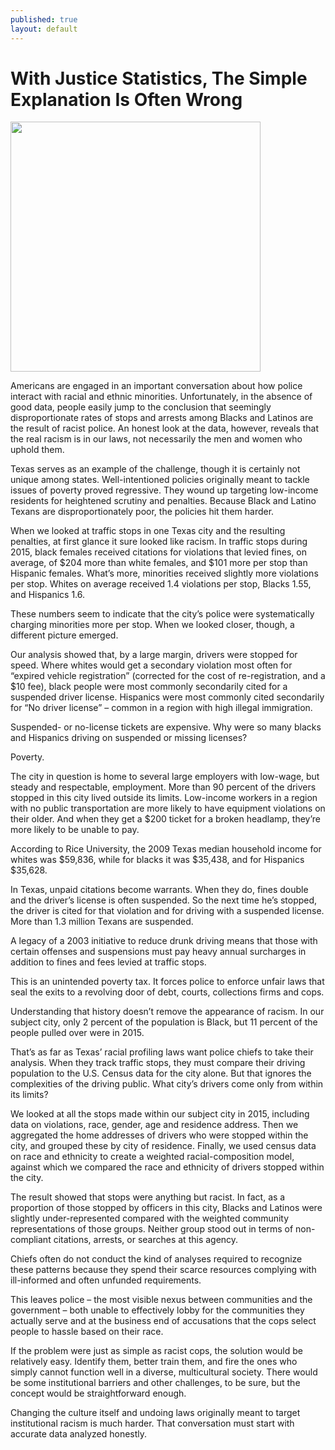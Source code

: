 ```yaml
---
published: true
layout: default
---
```

<h1>With Justice Statistics, The Simple Explanation Is Often Wrong</h1>
<p><img class="right" width="400px" src="https://nselby.github.io/assets/img/justice_statistics.png" /></p>



<p>Americans are engaged in an important conversation about how police interact with racial and ethnic minorities. Unfortunately, in the absence of good data, people easily jump to the conclusion that seemingly disproportionate rates of stops and arrests among Blacks and Latinos are the result of racist police. An honest look at the data, however, reveals that the real racism is in our laws, not necessarily the men and women who uphold them.</p>

<p>Texas serves as an example of the challenge, though it is certainly not unique among states. Well-intentioned policies originally meant to tackle issues of poverty proved regressive. They wound up targeting low-income residents for heightened scrutiny and penalties. Because Black and Latino Texans are disproportionately poor, the policies hit them harder. </p>

<p>When we looked at traffic stops in one Texas city and the resulting penalties, at first glance it sure looked like racism. In traffic stops during 2015, black females received citations for violations that levied fines, on average, of $204 more than white females, and $101 more per stop than Hispanic females. What’s more, minorities received slightly more violations per stop. Whites on average received 1.4 violations per stop, Blacks 1.55, and Hispanics 1.6.</p>

<p>These numbers seem to indicate that the city’s police were systematically charging minorities more per stop. When we looked closer, though, a different picture emerged.</p>

<p>Our analysis showed that, by a large margin, drivers were stopped for speed. Where whites would get a secondary violation most often for “expired vehicle registration” (corrected for the cost of re-registration, and a $10 fee), black people were most commonly secondarily cited for a suspended driver license. Hispanics were most commonly cited secondarily for “No driver license” – common in a region with high illegal immigration.</p>

<p>Suspended- or no-license tickets are expensive. Why were so many blacks and Hispanics driving on suspended or missing licenses? </p>

<p>Poverty. </p>

<p>The city in question is home to several large employers with low-wage, but steady and respectable, employment. More than 90 percent of the drivers stopped in this city lived outside its limits. Low-income workers in a region with no public transportation are more likely to have equipment violations on their older. And when they get a $200 ticket for a broken headlamp, they’re more likely to be unable to pay. </p>

<p>According to Rice University, the 2009 Texas median household income for whites was $59,836, while for blacks it was $35,438, and for Hispanics $35,628. </p>

<p>In Texas, unpaid citations become warrants. When they do, fines double and the driver’s license is often suspended. So the next time he’s stopped, the driver is cited for that violation and for driving with a suspended license. More than 1.3 million Texans are suspended.</p>

<p>A legacy of a 2003 initiative to reduce drunk driving means that those with certain offenses and suspensions must pay heavy annual surcharges in addition to fines and fees levied at traffic stops. </p>

<p>This is an unintended poverty tax. It forces police to enforce unfair laws that seal the exits to a revolving door of debt, courts, collections firms and cops. </p>

<p>Understanding that history doesn’t remove the appearance of racism. In our subject city, only 2 percent of the population is Black, but 11 percent of the people pulled over were in 2015.</p>

<p>That’s as far as Texas’ racial profiling laws want police chiefs to take their analysis. When they track traffic stops, they must compare their driving population to the U.S. Census data for the city alone.  But that ignores the complexities of the driving public. What city’s drivers come only from within its limits?</p>

<p>We looked at all the stops made within our subject city in 2015, including data on violations, race, gender, age and residence address. Then we aggregated the home addresses of drivers who were stopped within the city, and grouped these by city of residence. Finally, we used census data on race and ethnicity to create a weighted racial-composition model, against which we compared the race and ethnicity of drivers stopped within the city.</p>

<p>The result showed that stops were anything but racist. In fact, as a proportion of those stopped by officers in this city, Blacks and Latinos were slightly under-represented compared with the weighted community representations of those groups. Neither group stood out in terms of non-compliant citations, arrests, or searches at this agency. </p>

<p>Chiefs often do not conduct the kind of analyses required to recognize these patterns because they spend their scarce resources complying with ill-informed and often unfunded requirements. </p>

<p>This leaves police – the most visible nexus between communities and the government – both unable to effectively lobby for the communities they actually serve and at the business end of accusations that the cops select people to hassle based on their race.</p>

<p>If the problem were just as simple as racist cops, the solution would be relatively easy. Identify them, better train them, and fire the ones who simply cannot function well in a diverse, multicultural society. There would be some institutional barriers and other challenges, to be sure, but the concept would be straightforward enough.</p>

<p>Changing the culture itself and undoing laws originally meant to target institutional racism is much harder. That conversation must start with accurate data analyzed honestly.</p>
